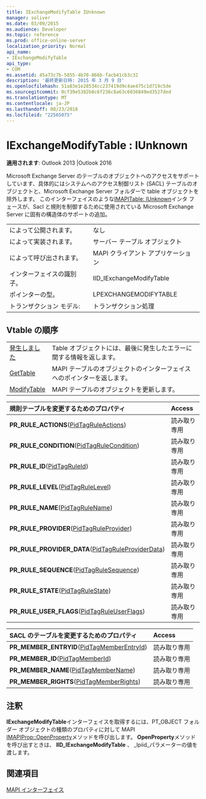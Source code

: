 ```yaml
---
title: IExchangeModifyTable IUnknown
manager: soliver
ms.date: 03/09/2015
ms.audience: Developer
ms.topic: reference
ms.prod: office-online-server
localization_priority: Normal
api_name:
- IExchangeModifyTable
api_type:
- COM
ms.assetid: 45a73c7b-5855-4b70-866b-facb41cb3c32
description: '最終更新日時: 2015 年 3 月 9 日'
ms.openlocfilehash: 51a83e1e28534cc237419d9c4ae475c1d719c5de
ms.sourcegitcommit: 0cf39e5382b8c6f236c8a63c6036849ed3527ded
ms.translationtype: MT
ms.contentlocale: ja-JP
ms.lasthandoff: 08/23/2018
ms.locfileid: "22565075"
---
```

# <a name="iexchangemodifytable--iunknown"></a>IExchangeModifyTable : IUnknown

  
  
**適用されます**: Outlook 2013 |Outlook 2016 
  
Microsoft Exchange Server のテーブルのオブジェクトへのアクセスをサポートしています、具体的にはシステムへのアクセス制御リスト (SACL) テーブルのオブジェクトと、Microsoft Exchange Server フォルダーで table オブジェクトを除外します。 このインターフェイスのような[IMAPITable: IUnknown](imapitableiunknown.md)インタ フェースが、Sacl と規則を制御するために使用されている Microsoft Exchange Server に固有の構造体のサポートの追加。 
  
|||
|:-----|:-----|
|によって公開されます。  <br/> |なし  <br/> |
|によって実装されます。  <br/> |サーバー テーブル オブジェクト  <br/> |
|によって呼び出されます。  <br/> |MAPI クライアント アプリケーション  <br/> |
|インターフェイスの識別子。  <br/> |IID_IExchangeModifyTable  <br/> |
|ポインターの型。  <br/> |LPEXCHANGEMODIFYTABLE  <br/> |
|トランザクション モデル:  <br/> |トランザクション処理  <br/> |
   
## <a name="vtable-order"></a>Vtable の順序

|||
|:-----|:-----|
|[発生しました](iexchangemodifytable-getlasterror.md) <br/> |Table オブジェクトには、最後に発生したエラーに関する情報を返します。  <br/> |
|[GetTable](iexchangemodifytable-gettable.md) <br/> |MAPI テーブルのオブジェクトのインターフェイスへのポインターを返します。  <br/> |
|[ModifyTable](iexchangemodifytable-modifytable.md) <br/> |MAPI テーブルのオブジェクトを更新します。  <br/> |
   
|**規則テーブルを変更するためのプロパティ**|**Access**|
|:-----|:-----|
|**PR_RULE_ACTIONS**([PidTagRuleActions](pidtagruleactions-canonical-property.md))  <br/> |読み取り専用  <br/> |
|**PR_RULE_CONDITION**([PidTagRuleCondition](pidtagrulecondition-canonical-property.md))  <br/> |読み取り専用  <br/> |
|**PR_RULE_ID**([PidTagRuleId](pidtagruleid-canonical-property.md))  <br/> |読み取り専用  <br/> |
|**PR_RULE_LEVEL**([PidTagRuleLevel](pidtagrulelevel-canonical-property.md))  <br/> |読み取り専用  <br/> |
|**PR_RULE_NAME**([PidTagRuleName](pidtagrulename-canonical-property.md))  <br/> |読み取り専用  <br/> |
|**PR_RULE_PROVIDER**([PidTagRuleProvider](pidtagruleprovider-canonical-property.md))  <br/> |読み取り専用  <br/> |
|**PR_RULE_PROVIDER_DATA**([PidTagRuleProviderData](pidtagruleproviderdata-canonical-property.md))  <br/> |読み取り専用  <br/> |
|**PR_RULE_SEQUENCE**([PidTagRuleSequence](pidtagrulesequence-canonical-property.md))  <br/> |読み取り専用  <br/> |
|**PR_RULE_STATE**([PidTagRuleState](pidtagrulestate-canonical-property.md))  <br/> |読み取り専用  <br/> |
|**PR_RULE_USER_FLAGS**([PidTagRuleUserFlags](pidtagruleuserflags-canonical-property.md))  <br/> |読み取り専用  <br/> |
   
|**SACL のテーブルを変更するためのプロパティ**|**Access**|
|:-----|:-----|
|**PR_MEMBER_ENTRYID**([PidTagMemberEntryId](pidtagmemberentryid-canonical-property.md))  <br/> |読み取り専用  <br/> |
|**PR_MEMBER_ID**([PidTagMemberId](pidtagmemberid-canonical-property.md))  <br/> |読み取り専用  <br/> |
|**PR_MEMBER_NAME**([PidTagMemberName](pidtagmembername-canonical-property.md))  <br/> |読み取り専用  <br/> |
|**PR_MEMBER_RIGHTS**([PidTagMemberRights](pidtagmemberrights-canonical-property.md))  <br/> |読み取り専用  <br/> |
   
## <a name="remarks"></a>注釈

**IExchangeModifyTable**インターフェイスを取得するには、PT_OBJECT フォルダー オブジェクトの種類のプロパティに対して MAPI [IMAPIProp::OpenProperty](imapiprop-openproperty.md)メソッドを呼び出します。 **OpenProperty**メソッドを呼び出すときは、 **IID_IExchangeModifyTable** 、 _lpiid_パラメーターの値を渡します。 
  
## <a name="see-also"></a>関連項目



[MAPI インターフェイス](mapi-interfaces.md)


